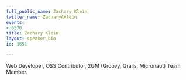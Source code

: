 ```yaml
---
full_public_name: Zachary Klein
twitter_name: ZacharyAKlein
events:
- 6570
title: Zachary Klein
layout: speaker_bio
id: 1651

---
```

Web Developer, OSS Contributor, 2GM (Groovy, Grails, Micronaut) Team Member.